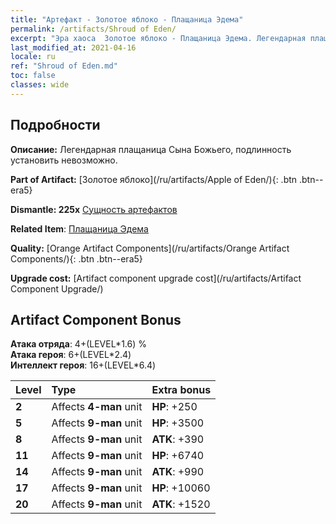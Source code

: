 ```yaml
---
title: "Артефакт - Золотое яблоко - Плащаница Эдема"
permalink: /artifacts/Shroud of Eden/
excerpt: "Эра хаоса  Золотое яблоко - Плащаница Эдема. Легендарная плащаница Сына Божьего, подлинность установить невозможно."
last_modified_at: 2021-04-16
locale: ru
ref: "Shroud of Eden.md"
toc: false
classes: wide
---
```




## Подробности

 **Описание:** Легендарная плащаница Сына Божьего, подлинность установить невозможно.

 **Part of Artifact:** [Золотое яблоко](/ru/artifacts/Apple of Eden/){: .btn .btn--era5}

 **Dismantle: 225x** [Сущность артефактов](/ru/Items/con_905/)

 **Related Item**: [Плащаница Эдема](/ru/Items/art_187/)

 **Quality:** [Orange Artifact Components](/ru/artifacts/Orange Artifact Components/){: .btn .btn--era5}

 **Upgrade cost:** [Artifact component upgrade cost](/ru/artifacts/Artifact Component Upgrade/)

## Artifact Component Bonus

  **Атака отряда**: 4+(LEVEL\*1.6) %<br/>**Атака героя**: 6+(LEVEL\*2.4)<br/>**Интеллект героя**: 16+(LEVEL\*6.4)

  |  Level  | Type |    Extra bonus  | 
  |:--------|:-----|:----------------| 
  | **2** | Affects **4-man** unit | **HP**: +250 | 
  | **5** | Affects **9-man** unit | **HP**: +3500 | 
  | **8** | Affects **9-man** unit | **ATK**: +390 | 
  | **11** | Affects **9-man** unit | **HP**: +6740 | 
  | **14** | Affects **9-man** unit | **ATK**: +990 | 
  | **17** | Affects **9-man** unit | **HP**: +10060 | 
  | **20** | Affects **9-man** unit | **ATK**: +1520 | 
